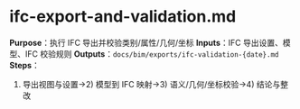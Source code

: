 # ifc-export-and-validation.md

**Purpose**：执行 IFC 导出并校验类别/属性/几何/坐标
**Inputs**：IFC 导出设置、模型、IFC 校验规则
**Outputs**：`docs/bim/exports/ifc-validation-{date}.md`
**Steps**：

1. 导出视图与设置→2) 模型到 IFC 映射→3) 语义/几何/坐标校验→4) 结论与整改
